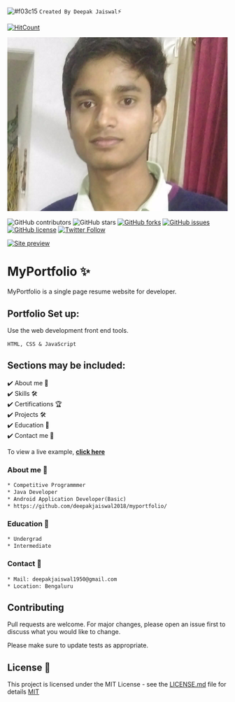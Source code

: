  ![#f03c15](https://via.placeholder.com/15/f03c15/000000?text=+) `Created By Deepak Jaiswal`⚡️
 
 [![HitCount](http://hits.dwyl.com/deepakjaiswal2018/deepakjaiswal2018githubio.svg)](http://hits.dwyl.com/deepakjaiswal2018/deepakjaiswal2018githubio)
 
 <p align="center"> 
  <kbd>
  	<a href="https://deepakjaiswal2018.github.io" target="_blank">
		<img src="deepakjaiswal.jpg"></img>
	</a>
  </kbd>
</p>
 
![GitHub contributors](https://img.shields.io/github/contributors/deepakjaiswal2018/deepakjaiswal2018.github.io?color=ffcc66&style=for-the-badge)
![GitHub stars](https://img.shields.io/github/stars/deepakjaiswal2018/deepakjaiswal2018.github.io?color=ffcc66&style=for-the-badge)
[![GitHub forks](https://img.shields.io/github/forks/deepakjaiswal2018/deepakjaiswal2018.github.io?style=for-the-badge)](https://github.com/deepakjaiswal2018/star_book/network)
[![GitHub issues](https://img.shields.io/github/issues/hashirshoaeb/home?color=ffcc66&style=for-the-badge)](https://github.com/hashirshoaeb/star_book/issues)
[![GitHub license](https://img.shields.io/github/license/hashirshoaeb/home?style=for-the-badge)](https://github.com/hashirshoaeb/home/blob/master/LICENSE)
[![Twitter Follow](https://img.shields.io/twitter/follow/hashirshoaeb?color=ffcc66&logo=twitter&logoColor=ffffff&style=for-the-badge)](https://twitter.com/hashirshoaeb)

[![Site preview](/public/social-image.png)](https://hashirshoaeb.github.io/)
 
 
 
 
 
 <!-- ![Alt text](https://github.com/deepakjaiswal2018/deepakjaiswal2018.github.io/blob/master/deepakjaiswal.jpg?raw=true "Title") -->

# MyPortfolio ✨


MyPortfolio is a single page resume website for developer.


## Portfolio Set up:

Use the web development front end tools.

```
HTML, CSS & JavaScript
```

## Sections may be included:
✔️ About me 📙\
✔️ Skills 🛠️\
✔️ Certifications 🏆\
✔️ Projects 🛠️\
✔️ Education 🏫\
✔️ Contact me 📇

To view a live example, **[click here](https://deepakjaiswal2018.github.io)**



### About me 📙
```
* Competitive Programmmer
* Java Developer
* Android Application Developer(Basic)
* https://github.com/deepakjaiswal2018/myportfolio/
```


### Education 🏫
```
* Undergrad
* Intermediate
```

### Contact 📇
```
* Mail: deepakjaiswal1950@gmail.com
* Location: Bengaluru
```

## Contributing
Pull requests are welcome. For major changes, please open an issue first to discuss what you would like to change.

Please make sure to update tests as appropriate.

## License 📄

This project is licensed under the MIT License - see the [LICENSE.md](./LICENSE) file for details
[MIT](https://choosealicense.com/licenses/mit/)
